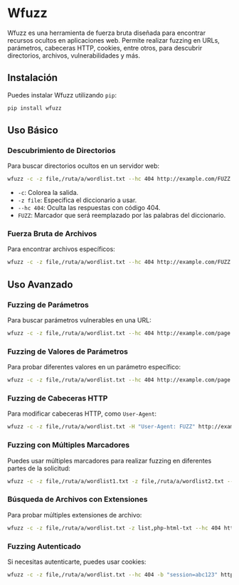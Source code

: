# Wfuzz

Wfuzz es una herramienta de fuerza bruta diseñada para encontrar recursos ocultos en aplicaciones web.  Permite realizar fuzzing en URLs, parámetros, cabeceras HTTP, cookies, entre otros, para descubrir directorios, archivos, vulnerabilidades y más.

## Instalación

Puedes instalar Wfuzz utilizando `pip`:

```bash
pip install wfuzz
```

## Uso Básico

### Descubrimiento de Directorios

Para buscar directorios ocultos en un servidor web:

```bash
wfuzz -c -z file,/ruta/a/wordlist.txt --hc 404 http://example.com/FUZZ
```

- `-c`: Colorea la salida.
- `-z file`: Especifica el diccionario a usar.
- `--hc 404`: Oculta las respuestas con código 404.
- `FUZZ`: Marcador que será reemplazado por las palabras del diccionario.

### Fuerza Bruta de Archivos

Para encontrar archivos específicos:

```bash
wfuzz -c -z file,/ruta/a/wordlist.txt --hc 404 http://example.com/FUZZ.html
```

## Uso Avanzado

### Fuzzing de Parámetros

Para buscar parámetros vulnerables en una URL:

```bash
wfuzz -c -z file,/ruta/a/wordlist.txt --hc 404 http://example.com/page.php?FUZZ=value
```

### Fuzzing de Valores de Parámetros

Para probar diferentes valores en un parámetro específico:

```bash
wfuzz -c -z file,/ruta/a/wordlist.txt --hc 404 http://example.com/page.php?param=FUZZ
```

### Fuzzing de Cabeceras HTTP

Para modificar cabeceras HTTP, como `User-Agent`:

```bash
wfuzz -c -z file,/ruta/a/wordlist.txt -H "User-Agent: FUZZ" http://example.com
```

### Fuzzing con Múltiples Marcadores

Puedes usar múltiples marcadores para realizar fuzzing en diferentes partes de la solicitud:

```bash
wfuzz -c -z file,/ruta/a/wordlist1.txt -z file,/ruta/a/wordlist2.txt --hc 404 http://example.com/FUZZ/FUZZ2
```

### Búsqueda de Archivos con Extensiones

Para probar múltiples extensiones de archivo:

```bash
wfuzz -c -z file,/ruta/a/wordlist.txt -z list,php-html-txt --hc 404 http://example.com/FUZZ.FUZ2Z
```

### Fuzzing Autenticado

Si necesitas autenticarte, puedes usar cookies:

```bash
wfuzz -c -z file,/ruta/a/wordlist.txt --hc 404 -b "session=abc123" http://example.com/FUZZ
```

